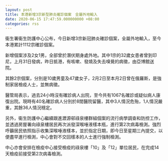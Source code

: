 ```yaml
---
layout: post
title: 本港新增3宗新型肺炎確診個案　全屬外地輸入
date: 2020-06-15 17:47:59.000000000 +08:00
categories: rss
---
```


衞生署衞生防護中心公布，今日新增3宗新冠肺炎確診個案，全屬外地輸入，至今本港累計1112宗確診個案。
 
新增個案涉及2女1男，全部曾於潛伏期身處外地。其中1宗的32歲女患者曾到印尼，上月31日發病，昨日抵港，有咳嗽、發燒及失去嗅覺的病徵，由亞博館送院。

其餘2宗個案，分別是10歲男童及47歲女子，2月2日至本月2日曾在俄羅斯，是強制家居檢疫人士，並無病徵。

醫管局表示，過去24小時沒有確診病人出院，至今共有1067名確診或疑似病人康復出院。現時有40名確診病人分別於8間醫院留醫，其中3人情況危殆，1人情況嚴重，其餘36人情況穩定。
 
另外，衞生防護中心繼續跟進瀝源邨祿泉樓群組個案的流行病學調查和防控工作，並透過房屋署向祿泉樓居民再次派發深喉唾液樣本瓶，進行第2次病毒檢測。強烈呼籲居民依照指示收集深喉唾液樣本，並於指定日期，即今日至星期三內提交，以便盡早進行檢測，中心會對不交回樣本的人士進行強制檢測。
 
中心亦會安排在檢疫中心接受檢疫的祿泉樓「10」及「12」單位居民，在完成14天檢疫前接受第2次病毒檢測。
